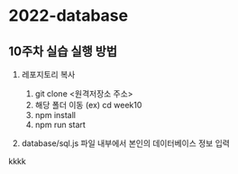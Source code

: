 # 2022-database

## 10주차 실습 실행 방법
1. 레포지토리 복사 
    1. git clone <원격저장소 주소>
    2. 해당 폴더 이동 (ex) cd week10
    3. npm install
    4. npm run start

2. database/sql.js 파일 내부에서 본인의 데이터베이스 정보 입력

kkkk